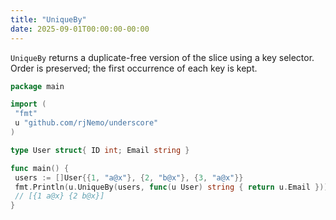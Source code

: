 ```yaml
---
title: "UniqueBy"
date: 2025-09-01T00:00:00-00:00
---
```


`UniqueBy` returns a duplicate-free version of the slice using a key selector.
Order is preserved; the first occurrence of each key is kept.

```go
package main

import (
 "fmt"
 u "github.com/rjNemo/underscore"
)

type User struct{ ID int; Email string }

func main() {
 users := []User{{1, "a@x"}, {2, "b@x"}, {3, "a@x"}}
 fmt.Println(u.UniqueBy(users, func(u User) string { return u.Email }))
 // [{1 a@x} {2 b@x}]
}
```

